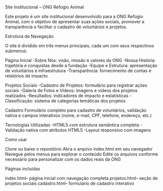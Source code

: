 Site Institucional – ONG Refúgio Animal

Este projeto é um site institucional desenvolvido para a ONG Refúgio Animal, com o objetivo de apresentar suas ações sociais, promover a transparência e facilitar o cadastro de voluntários e projetos.

Estrutura de Navegação

O site é dividido em três menus principais, cada um com seus respectivos submenus:

Página Inicial 
-Sobre Nós: visão, missão e valores da ONG 
-Nossa História: trajetória e conquistas desde a fundação 
-Equipe e Estrutura: apresentação de voluntários e infraestrutura 
-Transparência: fornecimento de contas e relatórios de impacto

Projetos Sociais 
-Cadastro de Projetos: formulário para registrar ações sociais 
-Galeria de Fotos e Vídeos: imagens e vídeos dos projetos realizados 
-Resultados: indicadores de impacto e estatísticas 
-Classificação: sistema de categorias temáticas dos projetos

Cadastro 
Formulário completo para cadastro de voluntários, validação nativa e campos interativos (nome, e-mail, CPF, telefone, endereço, etc.)

Tecnologias Utilizadas 
-HTML5 com estrutura semântica completa 
-Validação nativa com atributos HTML5 
-Layout responsivo com imagens

Como usar

Clone ou baixe o repositório
Abra o arquivo index.html em seu navegador
Navegue pelos menus para explorar o conteúdo
Edite os arquivos conforme necessário para personalizar com os dados reais da ONG

Páginas incluídas

index.html– página inicial com navegação completa
projetos.html– seção de projetos sociais
cadastro.html– formulário de cadastro interativo
